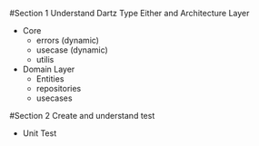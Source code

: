 #Section 1 Understand Dartz Type Either and Architecture Layer

- Core
  - errors (dynamic)
  - usecase (dynamic)
  - utilis
- Domain Layer
  - Entities
  - repositories
  - usecases

#Section 2 Create and understand test

- Unit Test
